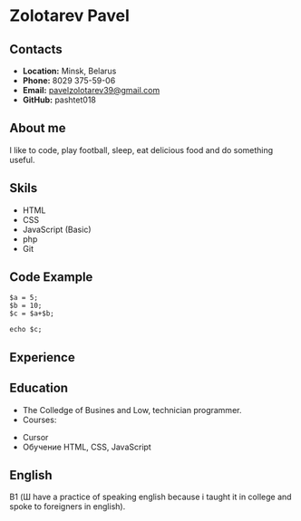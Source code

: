 # Zolotarev Pavel
## Contacts
- __Location:__ Minsk, Belarus
- __Phone:__ 8029 375-59-06
- __Email:__ pavelzolotarev39@gmail.com
- __GitHub:__ pashtet018
## About me
I like to code, play football, sleep, 
eat delicious food and do something useful.
## Skils 
- HTML
- CSS
- JavaScript (Basic)
- php
- Git
## Code Example 
```
$a = 5;
$b = 10;
$c = $a+$b;
```

`echo $c;`
## Experience
## Education
- The Colledge of Busines and Low, technician programmer.
- Courses:
+ Cursor
+ Обучение HTML, CSS, JavaScript
## English
B1 (Ш have a practice of speaking english 
because i taught it in college and 
spoke to foreigners in english).
